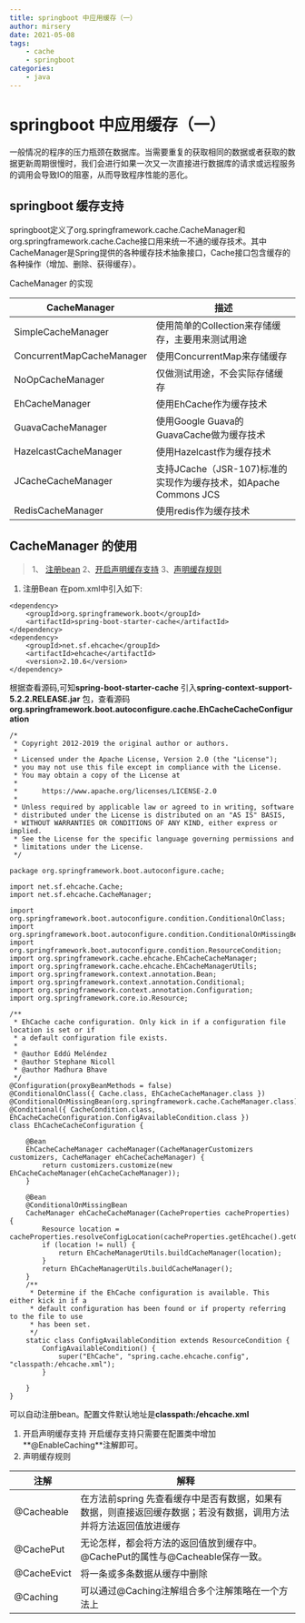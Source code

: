 ```yaml
---
title: springboot 中应用缓存（一）
author: mirsery
date: 2021-05-08
tags: 
    - cache
    - springboot
categories: 
    - java  
---
```


# springboot 中应用缓存（一）

<!-- toc -->

一般情况的程序的压力瓶颈在数据库。当需要重复的获取相同的数据或者获取的数据更新周期很慢时，我们会进行如果一次又一次直接进行数据库的请求或远程服务的调用会导致IO的阻塞，从而导致程序性能的恶化。
## springboot 缓存支持
springboot定义了org.springframework.cache.CacheManager和org.springframework.cache.Cache接口用来统一不通的缓存技术。其中CacheManager是Spring提供的各种缓存技术抽象接口，Cache接口包含缓存的各种操作（增加、删除、获得缓存）。

CacheManager 的实现

|CacheManager|描述|
|---|---|
|SimpleCacheManager|使用简单的Collection来存储缓存，主要用来测试用途|
|ConcurrentMapCacheManager|使用ConcurrentMap来存储缓存|
|NoOpCacheManager|仅做测试用途，不会实际存储缓存|
|EhCacheManager|使用EhCache作为缓存技术|
|GuavaCacheManager|使用Google Guava的GuavaCache做为缓存技术|
|HazelcastCacheManager|使用Hazelcast作为缓存技术|
|JCacheCacheManager|支持JCache（JSR-107)标准的实现作为缓存技术，如Apache Commons JCS|
|RedisCacheManager|使用redis作为缓存技术|

## CacheManager 的使用
> 1、 [注册bean](#CacheManager_1)
> 2、[开启声明缓存支持](#CacheManager_2)
> 3、[声明缓存规则](#CacheManager_3)
1. <span id="CacheManager_1">注册Bean</span>
    在pom.xml中引入如下:
```xml:n
<dependency>
    <groupId>org.springframework.boot</groupId>
    <artifactId>spring-boot-starter-cache</artifactId>
</dependency>
<dependency>
    <groupId>net.sf.ehcache</groupId>
    <artifactId>ehcache</artifactId>
    <version>2.10.6</version>
</dependency>
```
根据查看源码,可知**spring-boot-starter-cache** 引入**spring-context-support-5.2.2.RELEASE.jar** 包，查看源码**org.springframework.boot.autoconfigure.cache.EhCacheCacheConfiguration**

```java:n
/*
 * Copyright 2012-2019 the original author or authors.
 *
 * Licensed under the Apache License, Version 2.0 (the "License");
 * you may not use this file except in compliance with the License.
 * You may obtain a copy of the License at
 *
 *      https://www.apache.org/licenses/LICENSE-2.0
 *
 * Unless required by applicable law or agreed to in writing, software
 * distributed under the License is distributed on an "AS IS" BASIS,
 * WITHOUT WARRANTIES OR CONDITIONS OF ANY KIND, either express or implied.
 * See the License for the specific language governing permissions and
 * limitations under the License.
 */

package org.springframework.boot.autoconfigure.cache;

import net.sf.ehcache.Cache;
import net.sf.ehcache.CacheManager;

import org.springframework.boot.autoconfigure.condition.ConditionalOnClass;
import org.springframework.boot.autoconfigure.condition.ConditionalOnMissingBean;
import org.springframework.boot.autoconfigure.condition.ResourceCondition;
import org.springframework.cache.ehcache.EhCacheCacheManager;
import org.springframework.cache.ehcache.EhCacheManagerUtils;
import org.springframework.context.annotation.Bean;
import org.springframework.context.annotation.Conditional;
import org.springframework.context.annotation.Configuration;
import org.springframework.core.io.Resource;

/**
 * EhCache cache configuration. Only kick in if a configuration file location is set or if
 * a default configuration file exists.
 *
 * @author Eddú Meléndez
 * @author Stephane Nicoll
 * @author Madhura Bhave
 */
@Configuration(proxyBeanMethods = false)
@ConditionalOnClass({ Cache.class, EhCacheCacheManager.class })
@ConditionalOnMissingBean(org.springframework.cache.CacheManager.class)
@Conditional({ CacheCondition.class, EhCacheCacheConfiguration.ConfigAvailableCondition.class })
class EhCacheCacheConfiguration {

	@Bean
	EhCacheCacheManager cacheManager(CacheManagerCustomizers customizers, CacheManager ehCacheCacheManager) {
		return customizers.customize(new EhCacheCacheManager(ehCacheCacheManager));
	}

	@Bean
	@ConditionalOnMissingBean
	CacheManager ehCacheCacheManager(CacheProperties cacheProperties) {
		Resource location = cacheProperties.resolveConfigLocation(cacheProperties.getEhcache().getConfig());
		if (location != null) {
			return EhCacheManagerUtils.buildCacheManager(location);
		}
		return EhCacheManagerUtils.buildCacheManager();
	}
	/**
	 * Determine if the EhCache configuration is available. This either kick in if a
	 * default configuration has been found or if property referring to the file to use
	 * has been set.
	 */
	static class ConfigAvailableCondition extends ResourceCondition {
		ConfigAvailableCondition() {
			super("EhCache", "spring.cache.ehcache.config", "classpath:/ehcache.xml");
		}

	}
}
```
可以自动注册bean。配置文件默认地址是**classpath:/ehcache.xml**
1. <span id="CacheManager_2">开启声明缓存支持</span>
    开启缓存支持只需要在配置类中增加**@EnableCaching**注解即可。
3. <span id="#CacheManager_3">声明缓存规则</span>

|注解|解释|
|---|---|
@Cacheable|在方法前spring 先查看缓存中是否有数据，如果有数据，则直接返回缓存数据；若没有数据，调用方法并将方法返回值放进缓存
@CachePut|无论怎样，都会将方法的返回值放到缓存中。@CachePut的属性与@Cacheable保存一致。
@CacheEvict|将一条或多条数据从缓存中删除
@Caching|可以通过@Caching注解组合多个注解策略在一个方法上